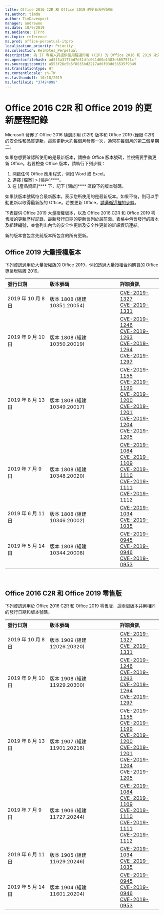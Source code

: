 ```yaml
---
title: Office 2016 C2R 和 Office 2019 的更新歷程記錄
ms.author: timda
author: TimDavenport
manager: andrewmo
ms.date: 10/9/2019
ms.audience: ITPro
ms.topic: reference
ms.prod: office-perpetual-itpro
localization_priority: Priority
ms.collection: RelNotes_Perpetual
description: 為 IT 專業人員提供使用隨選即用 (C2R) 的 Office 2016 和 2019 永久版本的更新歷程記錄
ms.openlocfilehash: ad5f3a3177bd7d51dfc041460a1383e3657571cf
ms.sourcegitcommit: a553f26c5b5f8035bd2217ad6f03dd56535f9349
ms.translationtype: HT
ms.contentlocale: zh-TW
ms.lasthandoff: 10/18/2019
ms.locfileid: "37424098"
---
```

# <a name="update-history-for-office-2016-c2r-and-office-2019"></a>Office 2016 C2R 和 Office 2019 的更新歷程記錄

Microsoft 發佈了 Office 2016 隨選即用 (C2R) 版本和 Office 2019 (僅限 C2R) 的安全性和品質更新。這些更新大約每個月發佈一次，通常在每個月的第二個星期二。

如果您想要確認所使用的是最新版本，請檢查 Office 版本號碼，並視需要手動更新 Office。若要檢查 Office 版本，請執行下列步驟：

  1.    開啟任何 Office 應用程式，例如 Word 或 Excel。
  2.    選擇 [檔案] > [帳戶]****。
  3.    在 [產品資訊]**** 下，記下 [關於]**** 區段下的版本號碼。

如果該版本號碼符合最新版本，表示您所使用的是最新版本。如果不符，則可以手動更新以取得最新版的 Office。若要更新 Office，[請遵循這裡的步驟](https://support.office.com/article/2ab296f3-7f03-43a2-8e50-46de917611c5)。


下表提供 Office 2019 大量授權版本，以及 Office 2016 C2R 和 Office 2019 零售版的更新歷程記錄，最新發行日期的更新會列於最前面。表格中包含發行的版本及組建編號，並會列出內含的安全性更新及安全性更新的詳細資訊連結。

新的版本會包含先前版本所包含的所有更新。

## <a name="volume-licensed-versions-of-office-2019"></a>Office 2019 大量授權版本
下列資訊適用於大量授權版的 Office 2019，例如透過大量授權合約購買的 Office 專業增強版 2019。

|**發行日期**|**版本號碼**|**詳細資訊**|
|:-----|:-----|:-----|
|2019 年 10 月 8 日   |版本 1808 (組建 10351.20054)  |[CVE-2019-1327](https://portal.msrc.microsoft.com/zh-TW/security-guidance/advisory/CVE-2019-1327) <br/> [CVE-2019-1331](https://portal.msrc.microsoft.com/zh-TW/security-guidance/advisory/CVE-2019-1331) <br/> |
|2019 年 9 月 10 日   |版本 1808 (組建 10350.20019)  |[CVE-2019-1246](https://portal.msrc.microsoft.com/zh-TW/security-guidance/advisory/CVE-2019-1246) <br/> [CVE-2019-1263](https://portal.msrc.microsoft.com/zh-TW/security-guidance/advisory/CVE-2019-1263) <br/> [CVE-2019-1264](https://portal.msrc.microsoft.com/zh-TW/security-guidance/advisory/CVE-2019-1264) <br/> [CVE-2019-1297](https://portal.msrc.microsoft.com/zh-TW/security-guidance/advisory/CVE-2019-1297) <br/>  |
|2019 年 8 月 13 日   |版本 1808 (組建 10349.20017)  |[CVE-2019-1155](https://portal.msrc.microsoft.com/zh-TW/security-guidance/advisory/CVE-2019-1155) <br/> [CVE-2019-1199](https://portal.msrc.microsoft.com/zh-TW/security-guidance/advisory/CVE-2019-1199) <br/> [CVE-2019-1200](https://portal.msrc.microsoft.com/zh-TW/security-guidance/advisory/CVE-2019-1200) <br/> [CVE-2019-1201](https://portal.msrc.microsoft.com/zh-TW/security-guidance/advisory/CVE-2019-1201) <br/> [CVE-2019-1204](https://portal.msrc.microsoft.com/zh-TW/security-guidance/advisory/CVE-2019-1204) <br/> [CVE-2019-1205](https://portal.msrc.microsoft.com/zh-TW/security-guidance/advisory/CVE-2019-1205) <br/>  |
|2019 年 7 月 9 日   |版本 1808 (組建 10348.20020)  |[CVE-2019-1084](https://portal.msrc.microsoft.com/zh-TW/security-guidance/advisory/CVE-2019-1084) <br/> [CVE-2019-1109](https://portal.msrc.microsoft.com/zh-TW/security-guidance/advisory/CVE-2019-1109) <br/> [CVE-2019-1110](https://portal.msrc.microsoft.com/zh-TW/security-guidance/advisory/CVE-2019-1110) <br/> [CVE-2019-1111](https://portal.msrc.microsoft.com/zh-TW/security-guidance/advisory/CVE-2019-1111) <br/> [CVE-2019-1112](https://portal.msrc.microsoft.com/zh-TW/security-guidance/advisory/CVE-2019-1112) <br/>|
|2019 年 6 月 11日   |版本 1808 (組建 10346.20002)  |[CVE-2019-1034](https://portal.msrc.microsoft.com/zh-TW/security-guidance/advisory/CVE-2019-1034) <br/> [CVE-2019-1035](https://portal.msrc.microsoft.com/zh-TW/security-guidance/advisory/CVE-2019-1035) <br/> |
|2019 年 5 月 14 日   |版本 1808 (組建 10344.20008)  |[CVE-2019-0945](https://portal.msrc.microsoft.com/zh-TW/security-guidance/advisory/CVE-2019-0945) <br/> [CVE-2019-0946](https://portal.msrc.microsoft.com/zh-TW/security-guidance/advisory/CVE-2019-0946) <br/> [CVE-2019-0953](https://portal.msrc.microsoft.com/zh-TW/security-guidance/advisory/CVE-2019-0953) <br/>|




<br/>

## <a name="retail-versions-of-office-2016-c2r-and-office-2019"></a>Office 2016 C2R 和 Office 2019 零售版
下列資訊適用於 Office 2016 C2R 和 Office 2019 零售版，這兩個版本共用相同的發行日期和版本號碼。

|**發行日期**|**版本號碼**|**詳細資訊**|
|:-----|:-----|:-----|
|2019 年 10 月 8 日   |版本 1909 (組建 12026.20320)  |[CVE-2019-1327](https://portal.msrc.microsoft.com/zh-TW/security-guidance/advisory/CVE-2019-1327) <br/> [CVE-2019-1331](https://portal.msrc.microsoft.com/zh-TW/security-guidance/advisory/CVE-2019-1331) <br/> |
|2019 年 9 月 10 日   |版本 1908 (組建 11929.20300)  |[CVE-2019-1246](https://portal.msrc.microsoft.com/zh-TW/security-guidance/advisory/CVE-2019-1246) <br/> [CVE-2019-1263](https://portal.msrc.microsoft.com/zh-TW/security-guidance/advisory/CVE-2019-1263) <br/> [CVE-2019-1264](https://portal.msrc.microsoft.com/zh-TW/security-guidance/advisory/CVE-2019-1264) <br/> [CVE-2019-1297](https://portal.msrc.microsoft.com/zh-TW/security-guidance/advisory/CVE-2019-1297) <br/>  |
|2019 年 8 月 13 日   |版本 1907 (組建 11901.20218)  |[CVE-2019-1155](https://portal.msrc.microsoft.com/zh-TW/security-guidance/advisory/CVE-2019-1155) <br/> [CVE-2019-1199](https://portal.msrc.microsoft.com/zh-TW/security-guidance/advisory/CVE-2019-1199) <br/> [CVE-2019-1200](https://portal.msrc.microsoft.com/zh-TW/security-guidance/advisory/CVE-2019-1200) <br/> [CVE-2019-1201](https://portal.msrc.microsoft.com/zh-TW/security-guidance/advisory/CVE-2019-1201) <br/> [CVE-2019-1204](https://portal.msrc.microsoft.com/zh-TW/security-guidance/advisory/CVE-2019-1204) <br/> [CVE-2019-1205](https://portal.msrc.microsoft.com/zh-TW/security-guidance/advisory/CVE-2019-1205) <br/>  |
|2019 年 7 月 9 日   |版本 1906 (組建 11727.20244)  |[CVE-2019-1084](https://portal.msrc.microsoft.com/zh-TW/security-guidance/advisory/CVE-2019-1084) <br/> [CVE-2019-1109](https://portal.msrc.microsoft.com/zh-TW/security-guidance/advisory/CVE-2019-1109) <br/> [CVE-2019-1110](https://portal.msrc.microsoft.com/zh-TW/security-guidance/advisory/CVE-2019-1110) <br/> [CVE-2019-1111](https://portal.msrc.microsoft.com/zh-TW/security-guidance/advisory/CVE-2019-1111) <br/> [CVE-2019-1112](https://portal.msrc.microsoft.com/zh-TW/security-guidance/advisory/CVE-2019-1112) <br/>|
|2019 年 6 月 11日   |版本 1905 (組建 11629.20246)  |[CVE-2019-1034](https://portal.msrc.microsoft.com/zh-TW/security-guidance/advisory/CVE-2019-1034) <br/> [CVE-2019-1035](https://portal.msrc.microsoft.com/zh-TW/security-guidance/advisory/CVE-2019-1035) <br/> |
|2019 年 5 月 14 日   |版本 1904 (組建 11601.20204)  |[CVE-2019-0945](https://portal.msrc.microsoft.com/zh-TW/security-guidance/advisory/CVE-2019-0945) <br/> [CVE-2019-0946](https://portal.msrc.microsoft.com/zh-TW/security-guidance/advisory/CVE-2019-0946) <br/> [CVE-2019-0953](https://portal.msrc.microsoft.com/zh-TW/security-guidance/advisory/CVE-2019-0953) <br/>|





